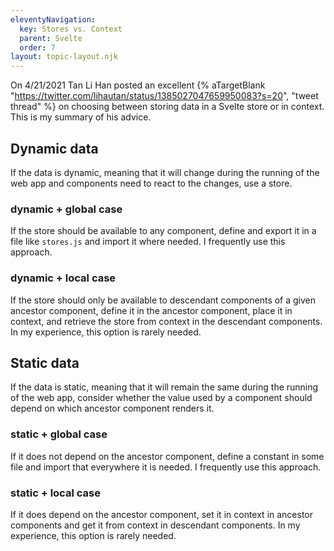 ```yaml
---
eleventyNavigation:
  key: Stores vs. Context
  parent: Svelte
  order: 7
layout: topic-layout.njk
---
```


On 4/21/2021 Tan Li Han posted an excellent {% aTargetBlank
"https://twitter.com/lihautan/status/1385027047659950083?s=20",
"tweet thread" %} on choosing between
storing data in a Svelte store or in context.
This is my summary of his advice.

## Dynamic data

If the data is dynamic, meaning that it will
change during the running of the web app
and components need to react to the changes, use a store.

### dynamic + global case

If the store should be available to any component,
define and export it in a file like `stores.js`
and import it where needed.
I frequently use this approach.

### dynamic + local case

If the store should only be available to
descendant components of a given ancestor component,
define it in the ancestor component, place it in context,
and retrieve the store from context in the descendant components.
In my experience, this option is rarely needed.

## Static data

If the data is static, meaning that it will
remain the same during the running of the web app,
consider whether the value used by a component
should depend on which ancestor component renders it.

### static + global case

If it does not depend on the ancestor component,
define a constant in some file and import that everywhere it is needed.
I frequently use this approach.

### static + local case

If it does depend on the ancestor component,
set it in context in ancestor components
and get it from context in descendant components.
In my experience, this option is rarely needed.
